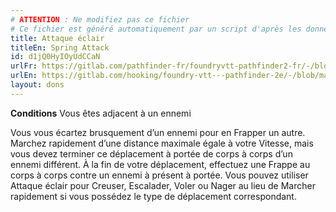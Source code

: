 ```yaml
---
# ATTENTION : Ne modifiez pas ce fichier
# Ce fichier est généré automatiquement par un script d'après les données du module Foundry VTT officiel et de sa traduction
title: Attaque éclair
titleEn: Spring Attack
id: d1jQ0HyIOyUdCCaN
urlFr: https://gitlab.com/pathfinder-fr/foundryvtt-pathfinder2-fr/-/blob/master/data/feats/d1jQ0HyIOyUdCCaN.htm
urlEn: https://gitlab.com/hooking/foundry-vtt---pathfinder-2e/-/blob/master/packs/data/feats.db/spring-attack.json
layout: dons
---
```

**Conditions** Vous êtes adjacent à un ennemi

Vous vous écartez brusquement d’un ennemi pour en Frapper un autre. Marchez rapidement d’une distance maximale égale à votre Vitesse, mais vous devez terminer ce déplacement à portée de corps à corps d’un ennemi différent. À la fin de votre déplacement, effectuez une Frappe au corps à corps contre un ennemi à présent à portée. Vous pouvez utiliser Attaque éclair pour Creuser, Escalader, Voler ou Nager au lieu de Marcher rapidement si vous possédez le type de déplacement correspondant.
